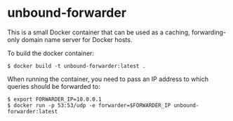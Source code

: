 unbound-forwarder
=================

This is a small Docker container that can be used as a caching, forwarding-only domain
name server for Docker hosts.

To build the docker container:

    $ docker build -t unbound-forwarder:latest .

When running the container, you need to pass an IP address to which queries should be
forwarded to:

    $ export FORWARDER_IP=10.0.0.1
    $ docker run -p 53:53/udp -e forwarder=$FORWARDER_IP unbound-forwarder:latest
